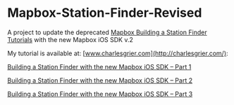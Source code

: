 # Mapbox-Station-Finder-Revised
A project to update the deprecated [Mapbox Building a Station Finder Tutorials](https://www.mapbox.com/guides/mobile/) with the new Mapbox iOS SDK v.2

My tutorial is available at: [www.charlesgrier.com](http://charlesgrier.com/):

   [Building a Station Finder with the new Mapbox iOS SDK – Part 1](http://charlesgrier.com/building-a-station-finder-with-the-new-mapbox-ios-sdk-part-1/)
   
   [Building a Station Finder with the new Mapbox iOS SDK – Part 2](http://charlesgrier.com/building-a-station-finder-with-the-new-mapbox-ios-sdk-part-2/)
   
   [Building a Station Finder with the new Mapbox iOS SDK – Part 3](http://charlesgrier.com/building-a-station-finder-with-the-new-mapbox-ios-sdk-part-3/)

